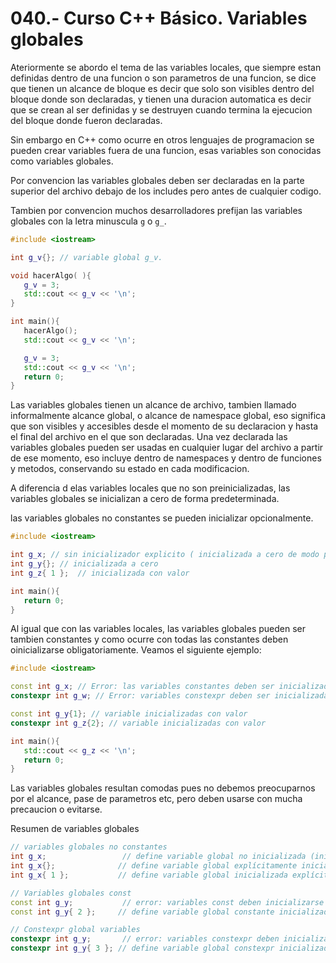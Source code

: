 040.- Curso C++ Básico. Variables globales
===

Ateriormente se abordo el tema de las variables locales, que siempre estan definidas dentro de una funcion o son parametros de una funcion, se dice que tienen un alcance de bloque es decir que solo son visibles dentro del bloque donde son declaradas, y tienen una duracion automatica es decir que se crean al ser definidas y se destruyen cuando termina la ejecucion del bloque donde fueron declaradas.

Sin embargo en C++ como ocurre en otros lenguajes de programacion se pueden crear variables fuera de una funcion, esas variables son conocidas como variables globales. 

Por convencion las variables globales deben ser declaradas en la parte superior del archivo debajo de los includes pero antes de cualquier codigo.

Tambien por convencion muchos desarrolladores prefijan las variables globales con la letra minuscula `g` o `g_`.

```cpp
#include <iostream>

int g_v{}; // variable global g_v.

void hacerAlgo( ){
   g_v = 3;
   std::cout << g_v << '\n';
}

int main(){
   hacerAlgo();
   std::cout << g_v << '\n';

   g_v = 3;
   std::cout << g_v << '\n';
   return 0;
}
```

Las variables globales tienen un alcance de archivo, tambien llamado informalmente alcance global, o alcance de namespace global, eso significa que son visibles y accesibles desde el momento de su declaracion y hasta el final del archivo en el que son declaradas. Una vez declarada las variables globales pueden ser usadas en cualquier lugar del archivo a partir de ese momento, eso incluye dentro de namespaces y  dentro de funciones y metodos, conservando su estado en cada modificacion. 

A diferencia d elas variables locales que no son preinicializadas, las variables globales se inicializan a cero de forma predeterminada.

las variables globales no constantes se pueden inicializar opcionalmente.
```cpp
#include <iostream>

int g_x; // sin inicializador explicito ( inicializada a cero de modo predeterminado )
int g_y{}; // inicializada a cero
int g_z{ 1 };  // inicializada con valor

int main(){
   return 0;
}

```

Al igual que con las variables locales, las variables globales pueden ser tambien constantes y como ocurre con todas las constantes deben oinicializarse obligatoriamente. Veamos el siguiente ejemplo:

```cpp
#include <iostream>

const int g_x; // Error: las variables constantes deben ser inicializadas
constexpr int g_w; // Error: variables constexpr deben ser inicializadas 

const int g_y{1}; // variable inicializadas con valor
constexpr int g_z{2}; // variable inicializadas con valor 

int main(){
   std::cout << g_z << '\n';
   return 0;      
}
```

Las variables globales resultan comodas pues no debemos preocuparnos por el alcance, pase de parametros etc, pero deben usarse con mucha precaucion o evitarse.

Resumen de variables globales
```cpp
// variables globales no constantes
int g_x;                 // define variable global no inicializada (inicializada a cero de modo predeterminado)
int g_x{};              // define variable global explícitamente inicializada a cero
int g_x{ 1 };           // define variable global inicializada explícitamente

// Variables globales const
const int g_y;           // error: variables const deben inicializarse
const int g_y{ 2 };     // define variable global constante inicializada

// Constexpr global variables
constexpr int g_y;       // error: variables constexpr deben inicializarse
constexpr int g_y{ 3 }; // define variable global constexpr inicializada

```
